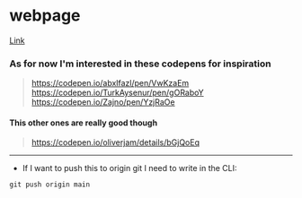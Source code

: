 # webpage

[Link](https://muyyii.github.io/webpage/)


### As for now I'm interested in these codepens for inspiration

> https://codepen.io/abxlfazl/pen/VwKzaEm
> https://codepen.io/TurkAysenur/pen/gORaboY
> https://codepen.io/Zajno/pen/YzjRaOe

#### This other ones are really good though


> https://codepen.io/oliverjam/details/bGjQoEq

---
- If I want to push this to origin git I need to write in the CLI: 

`git push origin main`
